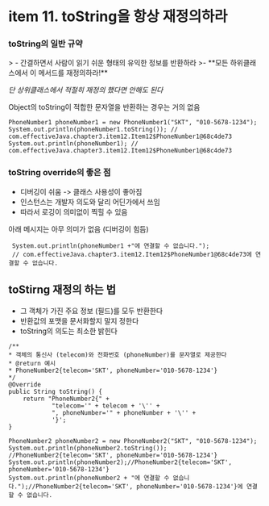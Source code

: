 <h1>item 11. toString을 항상 재정의하라</h1>

<h3>toString의 일반 규약</h3>
> - 간결하면서 사람이 읽기 쉬운 형태의 유익한 정보를 반환하라
>- **모든 하위클래스에서 이 메서드를 재정의하라!**

_단 상위클래스에서 적절히 재정의 했다면 안해도 된다_

Object의 toString이 적합한 문자열을 반환하는 경우는 거의 없음

~~~~
PhoneNumber1 phoneNumber1 = new PhoneNumber1("SKT", "010-5678-1234");
System.out.println(phoneNumber1.toString()); // com.effectiveJava.chapter3.item12.Item12$PhoneNumber1@68c4de73
System.out.println(phoneNumber1); // com.effectiveJava.chapter3.item12.Item12$PhoneNumber1@68c4de73
~~~~

<h3>toString override의 좋은 점</h3>

- 디버깅이 쉬움 -> 클래스 사용성이 좋아짐
- 인스턴스는 개발자 의도와 달리 어딘가에서 쓰임
- 따라서 로깅이 의미없이 찍힐 수 있음

아래 메시지는 아무 의미가 없음 (디버깅이 힘듬)

~~~~
 System.out.println(phoneNumber1 +"에 연결할 수 없습니다.");
 // com.effectiveJava.chapter3.item12.Item12$PhoneNumber1@68c4de73에 연결할 수 없습니다.
~~~~

<h2>toStirng 재정의 하는 법</h2>

- 그 객체가 가진 주요 정보 (필드)를 모두 반환한다
- 반환값의 포맷을 문서화할지 말지 정한다
- toString의 의도는 최소한 밝힌다

~~~~
/**
* 객체의 통신사 (telecom)와 전화번호 (phoneNumber)를 문자열로 제공한다
* @return 예시
* PhoneNumber2{telecom='SKT', phoneNumber='010-5678-1234'}
*/
@Override
public String toString() {
    return "PhoneNumber2{" +
            "telecom='" + telecom + '\'' +
            ", phoneNumber='" + phoneNumber + '\'' +
            '}';
}

~~~~

~~~~
PhoneNumber2 phoneNumber2 = new PhoneNumber2("SKT", "010-5678-1234");
System.out.println(phoneNumber2.toString()); //PhoneNumber2{telecom='SKT', phoneNumber='010-5678-1234'}
System.out.println(phoneNumber2);//PhoneNumber2{telecom='SKT', phoneNumber='010-5678-1234'}
System.out.println(phoneNumber2 + "에 연결할 수 없습니다.");//PhoneNumber2{telecom='SKT', phoneNumber='010-5678-1234'}에 연결할 수 없습니다.
~~~~